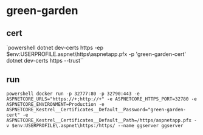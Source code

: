 # green-garden

## cert

`powershell
dotnet dev-certs https -ep $env:USERPROFILE\.aspnet\https\aspnetapp.pfx -p 'green-garden-cert'
dotnet dev-certs https --trust``

## run

`powershell
docker run -p 32777:80 -p 32790:443 -e ASPNETCORE_URLS="https://+;http://+" -e ASPNETCORE_HTTPS_PORT=32780 -e ASPNETCORE_ENVIRONMENT=Production -e ASPNETCORE_Kestrel__Certificates__Default__Password="green-garden-cert" -e ASPNETCORE_Kestrel__Certificates__Default__Path=/https/aspnetapp.pfx -v $env:USERPROFILE\.aspnet\https:/https/ --name ggserver ggserver`
